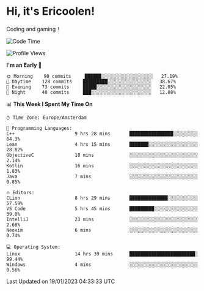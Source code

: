 # Hi, it's Ericoolen!
Coding and gaming！

<!--START_SECTION:waka-->
![Code Time](http://img.shields.io/badge/Code%20Time-629%20hrs%2055%20mins-blue)

![Profile Views](http://img.shields.io/badge/Profile%20Views-0-blue)

**I'm an Early 🐤** 

```text
🌞 Morning    90 commits     ██████░░░░░░░░░░░░░░░░░░░   27.19% 
🌆 Daytime    128 commits    █████████░░░░░░░░░░░░░░░░   38.67% 
🌃 Evening    73 commits     █████░░░░░░░░░░░░░░░░░░░░   22.05% 
🌙 Night      40 commits     ███░░░░░░░░░░░░░░░░░░░░░░   12.08%

```


📊 **This Week I Spent My Time On** 

```text
⌚︎ Time Zone: Europe/Amsterdam

💬 Programming Languages: 
C++                      9 hrs 28 mins       ████████████████░░░░░░░░░   64.3% 
Lean                     4 hrs 15 mins       ███████░░░░░░░░░░░░░░░░░░   28.82% 
ObjectiveC               18 mins             ░░░░░░░░░░░░░░░░░░░░░░░░░   2.14% 
Kotlin                   16 mins             ░░░░░░░░░░░░░░░░░░░░░░░░░   1.83% 
Java                     7 mins              ░░░░░░░░░░░░░░░░░░░░░░░░░   0.85%

🔥 Editors: 
CLion                    8 hrs 29 mins       ██████████████░░░░░░░░░░░   57.59% 
VS Code                  5 hrs 45 mins       █████████░░░░░░░░░░░░░░░░   39.0% 
IntelliJ                 23 mins             ░░░░░░░░░░░░░░░░░░░░░░░░░   2.68% 
Neovim                   6 mins              ░░░░░░░░░░░░░░░░░░░░░░░░░   0.74%

💻 Operating System: 
Linux                    14 hrs 39 mins      ████████████████████████░   99.44% 
Windows                  4 mins              ░░░░░░░░░░░░░░░░░░░░░░░░░   0.56%

```


 Last Updated on 19/01/2023 04:33:33 UTC
<!--END_SECTION:waka-->


